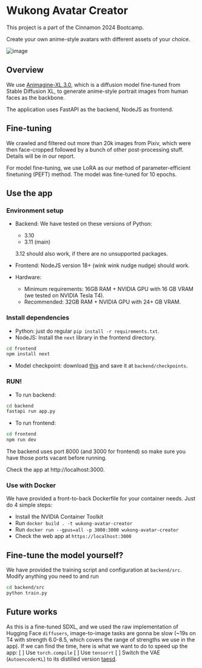 # Wukong Avatar Creator

This project is a part of the Cinnamon 2024 Bootcamp.

Create your own anime-style avatars with different assets of your choice.

![image](https://github.com/user-attachments/assets/a95bf917-8dd0-4da7-8355-15198b129b94)

## Overview
We use [Animagine-XL 3.0](https://huggingface.co/Linaqruf/animagine-xl-3.0), which is a diffusion model fine-tuned from Stable Diffusion XL, to generate anime-style portrait images from human faces as the backbone.

The application uses FastAPI as the backend, NodeJS as frontend.

## Fine-tuning
We crawled and filtered out more than 20k images from Pixiv, which were then face-cropped followed by a bunch of other post-processing stuff. Details will be in our report.

For model fine-tuning, we use LoRA as our method of parameter-efficient finetuning (PEFT) method. The model was fine-tuned for 10 epochs.

## Use the app
### Environment setup
- Backend: We have tested on these versions of Python:
    - 3.10
    - 3.11 (main)

  3.12 should also work, if there are no unsupported packages.
- Frontend: NodeJS version 18+ (wink wink nudge nudge) should work.
- Hardware:
  - Minimum requirements: 16GB RAM + NVIDIA GPU with 16 GB VRAM (we tested on NVIDIA Tesla T4).
  - Recommended: 32GB RAM + NVIDIA GPU with 24+ GB VRAM.

### Install dependencies
- Python: just do regular `pip install -r requirements.txt`.
- NodeJS: Install the `next` library in the frontend directory.
```bash
cd frontend
npm install next
```
- Model checkpoint: download [this](https://drive.google.com/file/d/17xve1HRBAiDACOviOmGQbFNE8u2z4ZVi/view?usp=drive_link) and save it at `backend/checkpoints`.
### RUN!
- To run backend:
```bash
cd backend
fastapi run app.py
```
- To run frontend:
```bash
cd frontend
npm run dev
```
The backend uses port 8000 (and 3000 for frontend) so make sure you have those ports vacant before running.

Check the app at http://localhost:3000.

### Use with Docker
We have provided a front-to-back Dockerfile for your container needs. Just do 4 simple steps:
- Install the NVIDIA Container Toolkit
- Run `docker build . -t wukong-avatar-creator`
- Run `docker run --gpus=all -p 3000:3000 wukong-avatar-creator`
- Check the web app at `https://localhost:3000`

## Fine-tune the model yourself?
We have provided the training script and configuration at `backend/src`. Modify anything you need to and run
```bash
cd backend/src
python train.py
```

## Future works
As this is a fine-tuned SDXL, and we used the raw implementation of Hugging Face `diffusers`, image-to-image tasks are gonna be slow (~19s on T4 with strength 6.0-8.5, which covers the range of strengths we use in the app). If we can find the time, here is what we want to do to speed up the app:
[ ] Use `torch.compile`
[ ] Use `tensorrt`
[ ] Switch the VAE (`AutoencoderKL`) to its distilled version [taesd](https://github.com/madebyollin/taesd).
